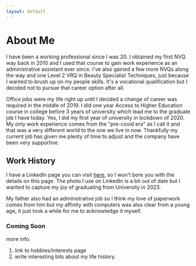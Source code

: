 ```yaml
---
layout: default
---
```


# About Me

I have been a working professional since I was 20.  I obtained my first NVQ way back in 2010 and I used that course to gain work experience as an administrative assistant ever since.  I've also gained a few more NVQs along the way and one Level 2 VRQ in Beauty Specialist Techniques, just because I wanted to brush up on my people skills.  It's a vocational qualification but I decided not to pursue that career option after all.

Office jobs were my life right up until I decided a change of career was required in the middle of 2019.  I did one year Access to Higher Education course in college before 3 years of university which lead me to the graduate job I have today.  Yes, I did my first year of university in lockdown of 2020.  My only work experience comes from the "pre-covid era" as I call it and that was a very different world to the one we live in now.  Thankfully my current job has given me plenty of time to adjust and the company have been very supportive.

## Work History

I have a LinkedIn page you can visit <a href="https://www.linkedin.com/in/shelley-lay-932577b4/" target="_blank">here</a>, so I won't bore you with the details on this page. The photo I use on LinkedIn is a bit out of date but I wanted to capture my joy of graduating from University in 2023.

My father also had an administrative job so I think my love of paperwork comes from him but my affinity with computers was also clear from a young age, it just took a while for me to acknowledge it myself.

### Coming Soon

more info.

1. link to hobbies/interests page
2. write interesting bits about my life history.


